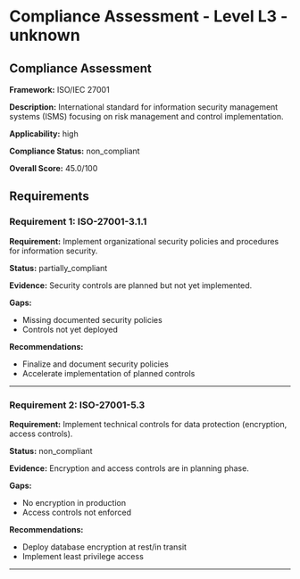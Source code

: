 # Compliance Assessment - Level L3 - unknown

## Compliance Assessment

**Framework:** ISO/IEC 27001

**Description:** International standard for information security management systems (ISMS) focusing on risk management and control implementation.

**Applicability:** high

**Compliance Status:** non_compliant

**Overall Score:** 45.0/100

## Requirements

### Requirement 1: ISO-27001-3.1.1

**Requirement:** Implement organizational security policies and procedures for information security.

**Status:** partially_compliant

**Evidence:** Security controls are planned but not yet implemented.

**Gaps:**
- Missing documented security policies
- Controls not yet deployed

**Recommendations:**
- Finalize and document security policies
- Accelerate implementation of planned controls

---

### Requirement 2: ISO-27001-5.3

**Requirement:** Implement technical controls for data protection (encryption, access controls).

**Status:** non_compliant

**Evidence:** Encryption and access controls are in planning phase.

**Gaps:**
- No encryption in production
- Access controls not enforced

**Recommendations:**
- Deploy database encryption at rest/in transit
- Implement least privilege access

---

